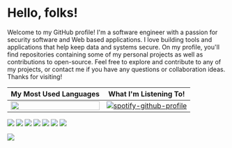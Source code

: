 # Hello, folks!

Welcome to my GitHub profile! I'm a software engineer with a passion for security software and Web based applications. I love building tools and applications that help keep data and systems secure. On my profile, you'll find repositories containing some of my personal projects as well as contributions to open-source. Feel free to explore and contribute to any of my projects, or contact me if you have any questions or collaboration ideas. Thanks for visiting!

My Most Used Languages     |  What I'm Listening To!
:-------------------------:|:-------------------------:
<img align="top" width="100%" src="https://readme-stats-alex-git-main-alex-grimes.vercel.app/api/top-langs/?username=Alex-Grimes&exclude_repo=readme-stats&langs_count=6&layout=compact&bg_color=1d1f21&color=2bbc8a&hide=VBA,HTML,Java,CSS,python,powershell,Ruby,TeX&text_color=c9cacc">  | [![spotify-github-profile](https://spotify-github-profile.vercel.app/api/view?uid=31kgookzmvq7yanoflay6aoimnha&cover_image=true&theme=novatorem&show_offline=false&background_color=121212&bar_color=53b14f&bar_color_cover=false)](https://github.com/kittinan/spotify-github-profile)









![](https://img.shields.io/badge/Language-Ruby-informational?style=flat&logo=<LOGO_NAME>&logoColor=white&color=851208)
![](https://img.shields.io/badge/Language-JavaScript-informational?style=flat&logo=<LOGO_NAME>&logoColor=white&color=e3cc00)
![](https://img.shields.io/badge/Library-React-informational?style=flat&logo=<LOGO_NAME>&logoColor=white&color=06b0bf)
![](https://img.shields.io/badge/Framework-Vue-informational?style=flat&logo=<LOGO_NAME>&logoColor=white&color=2bbc8a)
![](https://img.shields.io/badge/Framework-Solid-informational?style=flat&logo=<LOGO_NAME>&logoColor=white&color=06b0bf)
![](https://img.shields.io/badge/Framework-Rails-informational?style=flat&logo=<LOGO_NAME>&logoColor=white&color=851208)
![](https://img.shields.io/badge/Framework-Dotnet-informational?style=flat&logo=<LOGO_NAME>&logoColor=white&color=7500e3)



<img align="center" src=https://profile-counter.glitch.me/{Alex-Grimes]/count.svg>
